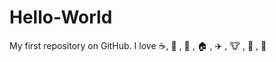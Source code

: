 Hello-World
===========

My first repository on GitHub.
I love :coffee:, :pizza: , :car: , :house: , :airplane: , :cow: , :horse: , :rose:

